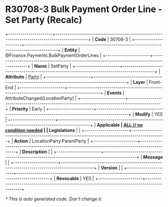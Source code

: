 ﻿---
erp.type: front-end-business-rule
erp.entity: Finance.Payments.BulkPaymentOrderLines
---

# R30708-3 Bulk Payment Order Line - Set Party (Recalc)
+----------------------+----------------------------------------------------------------------------------------------+
| **Code**             | 30708-3                                                                                      |
+----------------------+----------------------------------------------------------------------------------------------+
| **Entity**           | @Finance.Payments.BulkPaymentOrderLines                                                      |
+----------------------+----------------------------------------------------------------------------------------------+
| **Name**             | SetParty                                                                                     |
+----------------------+----------------------------------------------------------------------------------------------+
| **Attribute**        | [Party](../entities/Finance.Payments.BulkPaymentOrderLines.md#party)                         |
+----------------------+----------------------------------------------------------------------------------------------+
| **Layer**            | Front-End                                                                                    |
+----------------------+----------------------------------------------------------------------------------------------+
| **Events**           | AttributeChanged(LocationParty)                                                              |
+----------------------+----------------------------------------------------------------------------------------------+
| **Priority**         | Early                                                                                        |
+----------------------+----------------------------------------------------------------------------------------------+
| **Modify**           | YES                                                                                          |
+----------------------+----------------------------------------------------------------------------------------------+
| **Applicable         | [ALL // no condition needed](xref:applicable-legislations)                                   |
| Legislations**       |                                                                                              |
+----------------------+----------------------------------------------------------------------------------------------+
| **Action**           | LocationParty.ParentParty                                                                    |
+----------------------+----------------------------------------------------------------------------------------------+
| **Description**      |                                                                                              |
+----------------------+----------------------------------------------------------------------------------------------+
| **Message**          |                                                                                              |
+----------------------+----------------------------------------------------------------------------------------------+
| **Version**          |                                                                                              |
+----------------------+----------------------------------------------------------------------------------------------+
| **Revocable**        | YES                                                                                          |
+----------------------+----------------------------------------------------------------------------------------------+

*\* This is auto generated code. Don't change it.*
